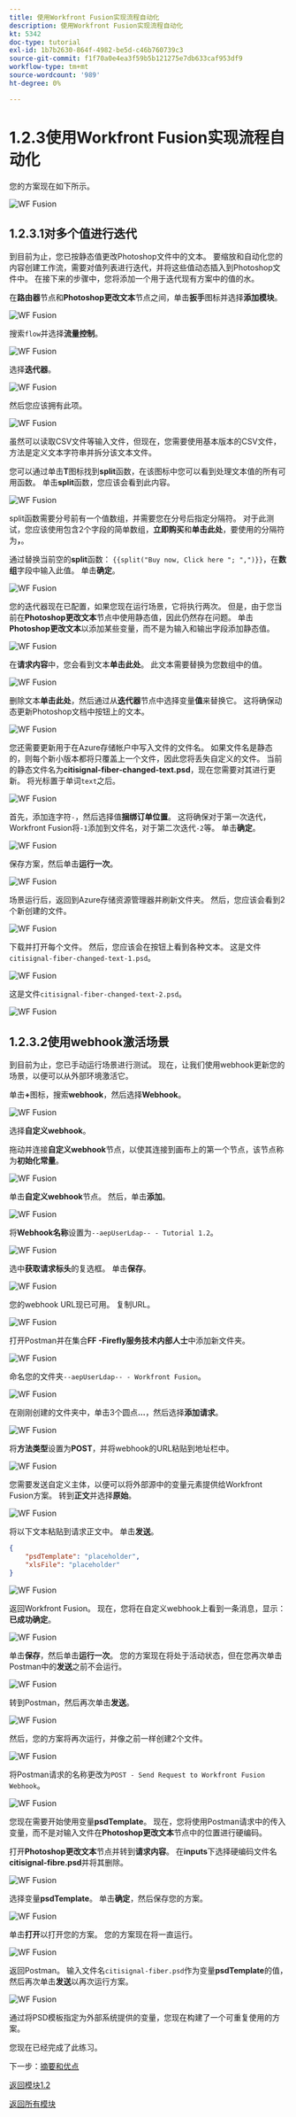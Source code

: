 ```yaml
---
title: 使用Workfront Fusion实现流程自动化
description: 使用Workfront Fusion实现流程自动化
kt: 5342
doc-type: tutorial
exl-id: 1b7b2630-864f-4982-be5d-c46b760739c3
source-git-commit: f1f70a0e4ea3f59b5b121275e7db633caf953df9
workflow-type: tm+mt
source-wordcount: '989'
ht-degree: 0%

---
```


# 1.2.3使用Workfront Fusion实现流程自动化

您的方案现在如下所示。

![WF Fusion](./images/wffusion200.png)

## 1.2.3.1对多个值进行迭代

到目前为止，您已按静态值更改Photoshop文件中的文本。 要缩放和自动化您的内容创建工作流，需要对值列表进行迭代，并将这些值动态插入到Photoshop文件中。 在接下来的步骤中，您将添加一个用于迭代现有方案中的值的水。

在&#x200B;**路由器**&#x200B;节点和&#x200B;**Photoshop更改文本**&#x200B;节点之间，单击&#x200B;**扳手**&#x200B;图标并选择&#x200B;**添加模块**。

![WF Fusion](./images/wffusion201.png)

搜索`flow`并选择&#x200B;**流量控制**。

![WF Fusion](./images/wffusion202.png)

选择&#x200B;**迭代器**。

![WF Fusion](./images/wffusion203.png)

然后您应该拥有此项。

![WF Fusion](./images/wffusion204.png)

虽然可以读取CSV文件等输入文件，但现在，您需要使用基本版本的CSV文件，方法是定义文本字符串并拆分该文本文件。

您可以通过单击&#x200B;**T**&#x200B;图标找到&#x200B;**split**&#x200B;函数，在该图标中您可以看到处理文本值的所有可用函数。 单击&#x200B;**split**&#x200B;函数，您应该会看到此内容。

![WF Fusion](./images/wffusion206.png)

split函数需要分号前有一个值数组，并需要您在分号后指定分隔符。 对于此测试，您应该使用包含2个字段的简单数组，**立即购买**&#x200B;和&#x200B;**单击此处**，要使用的分隔符为&#x200B;**，**。

通过替换当前空的&#x200B;**split**&#x200B;函数： `{{split("Buy now, Click here "; ",")}}`，在&#x200B;**数组**&#x200B;字段中输入此值。 单击&#x200B;**确定**。

![WF Fusion](./images/wffusion205.png)

您的迭代器现在已配置，如果您现在运行场景，它将执行两次。 但是，由于您当前在&#x200B;**Photoshop更改文本**&#x200B;节点中使用静态值，因此仍然存在问题。 单击&#x200B;**Photoshop更改文本**&#x200B;以添加某些变量，而不是为输入和输出字段添加静态值。

![WF Fusion](./images/wffusion207.png)

在&#x200B;**请求内容**&#x200B;中，您会看到文本&#x200B;**单击此处**。 此文本需要替换为您数组中的值。

![WF Fusion](./images/wffusion208.png)

删除文本&#x200B;**单击此处**，然后通过从&#x200B;**迭代器**&#x200B;节点中选择变量&#x200B;**值**&#x200B;来替换它。 这将确保动态更新Photoshop文档中按钮上的文本。

![WF Fusion](./images/wffusion209.png)

您还需要更新用于在Azure存储帐户中写入文件的文件名。 如果文件名是静态的，则每个新小版本都将只覆盖上一个文件，因此您将丢失自定义的文件。 当前的静态文件名为&#x200B;**citisignal-fiber-changed-text.psd**，现在您需要对其进行更新。 将光标置于单词`text`之后。

![WF Fusion](./images/wffusion210.png)

首先，添加连字符`-`，然后选择值&#x200B;**捆绑订单位置**。 这将确保对于第一次迭代，Workfront Fusion将`-1`添加到文件名，对于第二次迭代`-2`等。 单击&#x200B;**确定**。

![WF Fusion](./images/wffusion211.png)

保存方案，然后单击&#x200B;**运行一次**。

![WF Fusion](./images/wffusion212.png)

场景运行后，返回到Azure存储资源管理器并刷新文件夹。 然后，您应该会看到2个新创建的文件。

![WF Fusion](./images/wffusion213.png)

下载并打开每个文件。 然后，您应该会在按钮上看到各种文本。 这是文件`citisignal-fiber-changed-text-1.psd`。

![WF Fusion](./images/wffusion214.png)

这是文件`citisignal-fiber-changed-text-2.psd`。

![WF Fusion](./images/wffusion215.png)

## 1.2.3.2使用webhook激活场景

到目前为止，您已手动运行场景进行测试。 现在，让我们使用webhook更新您的场景，以便可以从外部环境激活它。

单击&#x200B;**+**&#x200B;图标，搜索&#x200B;**webhook**，然后选择&#x200B;**Webhook**。

![WF Fusion](./images/wffusion216.png)

选择&#x200B;**自定义webhook**。

拖动并连接&#x200B;**自定义webhook**&#x200B;节点，以使其连接到画布上的第一个节点，该节点称为&#x200B;**初始化常量**。

![WF Fusion](./images/wffusion217.png)

单击&#x200B;**自定义webhook**&#x200B;节点。 然后，单击&#x200B;**添加**。

![WF Fusion](./images/wffusion218.png)

将&#x200B;**Webhook名称**&#x200B;设置为`--aepUserLdap-- - Tutorial 1.2`。

![WF Fusion](./images/wffusion219.png)

选中&#x200B;**获取请求标头**&#x200B;的复选框。 单击&#x200B;**保存**。

![WF Fusion](./images/wffusion220.png)

您的webhook URL现已可用。 复制URL。

![WF Fusion](./images/wffusion221.png)

打开Postman并在集合&#x200B;**FF -Firefly服务技术内部人士**&#x200B;中添加新文件夹。

![WF Fusion](./images/wffusion222.png)

命名您的文件夹`--aepUserLdap-- - Workfront Fusion`。

![WF Fusion](./images/wffusion223.png)

在刚刚创建的文件夹中，单击3个圆点&#x200B;**...**，然后选择&#x200B;**添加请求**。

![WF Fusion](./images/wffusion224.png)

将&#x200B;**方法类型**&#x200B;设置为&#x200B;**POST**，并将webhook的URL粘贴到地址栏中。

![WF Fusion](./images/wffusion225.png)

您需要发送自定义主体，以便可以将外部源中的变量元素提供给Workfront Fusion方案。 转到&#x200B;**正文**&#x200B;并选择&#x200B;**原始**。

![WF Fusion](./images/wffusion226.png)

将以下文本粘贴到请求正文中。 单击&#x200B;**发送**。

```json
{
    "psdTemplate": "placeholder",
    "xlsFile": "placeholder"
}
```

![WF Fusion](./images/wffusion229.png)

返回Workfront Fusion。 现在，您将在自定义webhook上看到一条消息，显示：**已成功确定**。

![WF Fusion](./images/wffusion227.png)

单击&#x200B;**保存**，然后单击&#x200B;**运行一次**。 您的方案现在将处于活动状态，但在您再次单击Postman中的&#x200B;**发送**&#x200B;之前不会运行。

![WF Fusion](./images/wffusion230.png)

转到Postman，然后再次单击&#x200B;**发送**。

![WF Fusion](./images/wffusion228.png)

然后，您的方案将再次运行，并像之前一样创建2个文件。

![WF Fusion](./images/wffusion232.png)

将Postman请求的名称更改为`POST - Send Request to Workfront Fusion Webhook`。

![WF Fusion](./images/wffusion233.png)

您现在需要开始使用变量&#x200B;**psdTemplate**。 现在，您将使用Postman请求中的传入变量，而不是对输入文件在&#x200B;**Photoshop更改文本**&#x200B;节点中的位置进行硬编码。

打开&#x200B;**Photoshop更改文本**&#x200B;节点并转到&#x200B;**请求内容**。 在&#x200B;**inputs**&#x200B;下选择硬编码文件名&#x200B;**citisignal-fibre.psd**&#x200B;并将其删除。

![WF Fusion](./images/wffusion234.png)

选择变量&#x200B;**psdTemplate**。 单击&#x200B;**确定**，然后保存您的方案。

![WF Fusion](./images/wffusion235.png)

单击&#x200B;**打开**&#x200B;以打开您的方案。 您的方案现在将一直运行。

![WF Fusion](./images/wffusion236.png)

返回Postman。 输入文件名`citisignal-fiber.psd`作为变量&#x200B;**psdTemplate**&#x200B;的值，然后再次单击&#x200B;**发送**&#x200B;以再次运行方案。

![WF Fusion](./images/wffusion237.png)

通过将PSD模板指定为外部系统提供的变量，您现在构建了一个可重复使用的方案。

您现在已经完成了此练习。

下一步：[摘要和优点](./summary.md)

[返回模块1.2](./automation.md)

[返回所有模块](./../../../overview.md)
